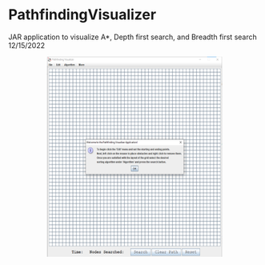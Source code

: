 # PathfindingVisualizer
JAR application to visualize A*, Depth first search, and Breadth first search
12/15/2022

<p align="center">
<img src="https://github.com/Shayan925/PathfindingVisualizer/blob/main/app.png" height="400" width = "350"/>
</p>

